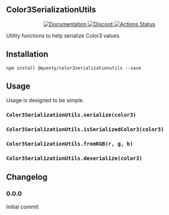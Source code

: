 ## Color3SerializationUtils
<div align="center">
  <a href="http://quenty.github.io/api/">
    <img src="https://img.shields.io/badge/docs-website-green.svg" alt="Documentation" />
  </a>
  <a href="https://discord.gg/mhtGUS8">
    <img src="https://img.shields.io/badge/discord-nevermore-blue.svg" alt="Discord" />
  </a>
  <a href="https://github.com/Quenty/NevermoreEngine/actions">
    <img src="https://github.com/Quenty/NevermoreEngine/workflows/luacheck/badge.svg" alt="Actions Status" />
  </a>
</div>

Utility functions to help serialize Color3 values

## Installation
```
npm install @quenty/color3serializationutils --save
```

## Usage
Usage is designed to be simple.

### `Color3SerializationUtils.serialize(color3)`

### `Color3SerializationUtils.isSerializedColor3(color3)`

### `Color3SerializationUtils.fromRGB(r, g, b)`

### `Color3SerializationUtils.deserialize(color3)`


## Changelog

### 0.0.0
Initial commit
